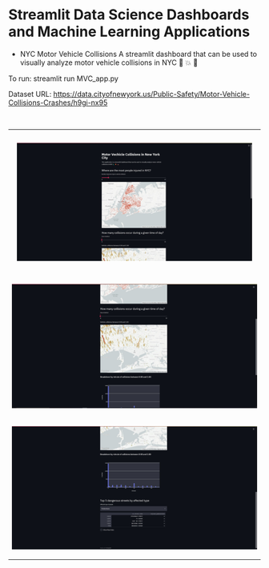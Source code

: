 # Streamlit Data Science Dashboards and Machine Learning Applications

- NYC Motor Vehicle Collisions
A streamlit dashboard that can be used to visually analyze motor vehicle collisions in NYC 🗽 💥 🚗

To run:
streamlit run MVC_app.py

Dataset URL: 
https://data.cityofnewyork.us/Public-Safety/Motor-Vehicle-Collisions-Crashes/h9gi-nx95

<br>
<table><tr>
<td> 
  <p align="center" style="padding: 10px">
    <img alt="Forwarding" src="/images/app_1.jpg" width="1080">
    <br>
  </p> 
</td>
</tr>
<tr>
<td> 
  <p align="center">
    <img alt="Routing" src="/images/app_2.jpg" width="1080">
    <br>
  </p> 
</td>
</tr>
<tr>
<td> 
  <p align="center">
    <img alt="Routing" src="/images/app_3.jpg" width="1080">
    <br>
  </p> 
</td>
</tr></table>


